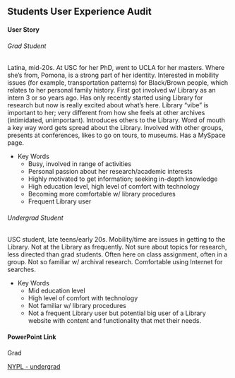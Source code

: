 ## Students User Experience Audit

#### User Story
###### Grad Student
Latina, mid-20s. At USC for her PhD, went to UCLA for her masters. Where she’s from, Pomona, is a strong part of her identity. Interested in mobility issues (for example, transportation patterns) for Black/Brown people, which relates to her personal family history. First got involved w/ Library as an intern 3 or so years ago. Has only recently started using Library for research but now is really excited about what’s here. Library “vibe” is important to her; very different from how she feels at other archives (intimidated, unimportant). Introduces others to the Library. Word of mouth a key way word gets spread about the Library. Involved with other groups, presents at conferences, likes to go on tours, to museums. Has a MySpace page.

* Key Words
    * Busy, involved in range of activities
    * Personal passion about her research/academic interests
    * Highly motivated to get information; seeking in-depth knowledge
    * High education level, high level of comfort with technology
    * Becoming more comfortable w/ library procedures
    * Frequent Library user

###### Undergrad Student
USC student, late teens/early 20s. Mobility/time are issues in getting to the Library. Not at the Library as frequently. Not sure about topics for research, less directed than grad students. Often here on class assignment, often in a group. Not so familiar w/ archival research. Comfortable using Internet for searches.

* Key Words
    * Mid education level
    * High level of comfort with technology
    * Not familiar w/ library procedures
    * Not a frequent Library user but potential big user of a Library website with content and functionality that met their needs.

#### PowerPoint Link
Grad

[NYPL - undergrad](https://docs.google.com/presentation/d/1LOYj9bAoxoY1qZswQQnO2IAHO6K07Ui889l7o0hTD6g/edit?usp=sharing)
